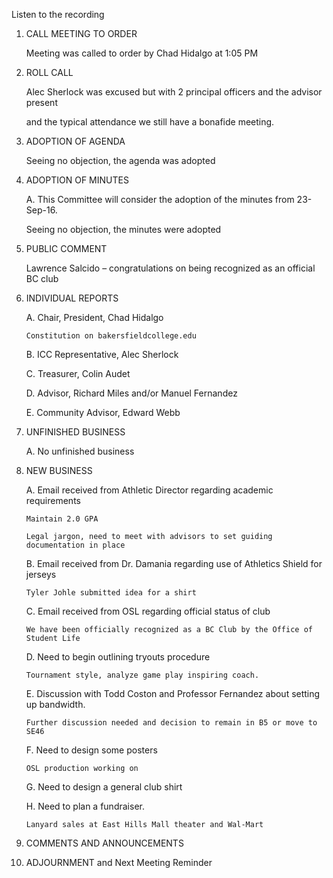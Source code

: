 Listen to the recording
1.	CALL MEETING TO ORDER

	Meeting was called to order by Chad Hidalgo at 1:05 PM

2.	ROLL CALL 

	Alec Sherlock was excused but with 2 principal officers and the advisor present 

	and the typical attendance we still have a bonafide meeting.

3.	ADOPTION OF AGENDA 

	Seeing no objection, the agenda was adopted

4.	ADOPTION OF MINUTES 

	A.	This Committee will consider the adoption of the minutes from 23-Sep-16.

	Seeing no objection, the minutes were adopted

5.	PUBLIC COMMENT 

	Lawrence Salcido – congratulations on being recognized as an official BC club

6.	INDIVIDUAL REPORTS 

	A.	Chair, President, Chad Hidalgo

		Constitution on bakersfieldcollege.edu

	B.	ICC Representative, Alec Sherlock

	C.	Treasurer, Colin Audet

	D.	Advisor, Richard Miles and/or Manuel Fernandez 

	E.	Community Advisor, Edward Webb

7.	UNFINISHED BUSINESS 

	A.	No unfinished business

8.	NEW BUSINESS 

	A.	Email received from Athletic Director regarding academic requirements 

		Maintain 2.0 GPA
	
		Legal jargon, need to meet with advisors to set guiding documentation in place

	B.	Email received from Dr. Damania regarding use of Athletics Shield for jerseys

		Tyler Johle submitted idea for a shirt

	C.	Email received from OSL regarding official status of club

		We have been officially recognized as a BC Club by the Office of Student Life

	D.	Need to begin outlining tryouts procedure

		Tournament style, analyze game play inspiring coach. 

	E.	Discussion with Todd Coston and Professor Fernandez about setting up bandwidth.

		Further discussion needed and decision to remain in B5 or move to SE46

	F.	Need to design some posters

		OSL production working on

	G.	Need to design a general club shirt

	H.	Need to plan a fundraiser.

		Lanyard sales at East Hills Mall theater and Wal-Mart

9.	COMMENTS AND ANNOUNCEMENTS 

10.	ADJOURNMENT and Next Meeting Reminder

